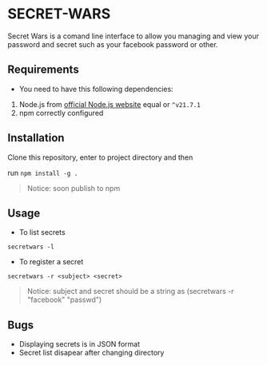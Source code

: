 # SECRET-WARS

Secret Wars is a comand line interface to allow you managing and view your password and secret
such as your facebook password or other.

## Requirements

- You need to have this following dependencies:
 1. Node.js from [official Node.js website](https://nodejs.org/en) equal or `^v21.7.1`
 2. npm correctly configured

## Installation

Clone this repository, enter to project directory and then 

run ```npm install -g .```

> Notice: soon publish to npm

## Usage

- To list secrets

```secretwars -l```

- To register a secret

```secretwars -r <subject> <secret>```

> Notice: subject and secret should be a string as (secretwars -r "facebook" "passwd")

## Bugs

- Displaying secrets is in JSON format
- Secret list disapear after changing directory